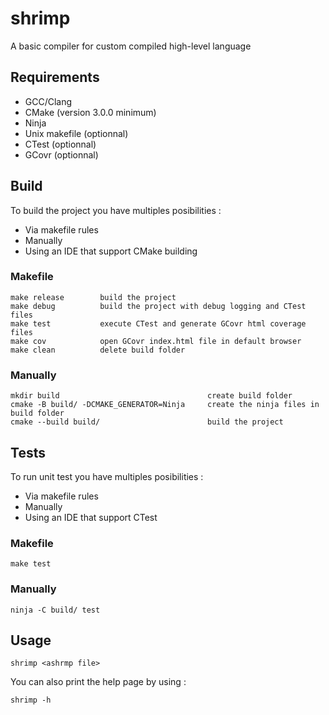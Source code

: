 # shrimp
A basic compiler for custom compiled high-level language

## Requirements
- GCC/Clang
- CMake (version 3.0.0 minimum)
- Ninja
- Unix makefile (optionnal)
- CTest (optionnal)
- GCovr (optionnal)

## Build
To build the project you have multiples posibilities :
- Via makefile rules
- Manually
- Using an IDE that support CMake building

### Makefile
```
make release        build the project
make debug          build the project with debug logging and CTest files
make test           execute CTest and generate GCovr html coverage files
make cov            open GCovr index.html file in default browser
make clean          delete build folder
```

### Manually
```
mkdir build                                 create build folder
cmake -B build/ -DCMAKE_GENERATOR=Ninja     create the ninja files in build folder
cmake --build build/                        build the project
```

## Tests
To run unit test you have multiples posibilities :
- Via makefile rules
- Manually
- Using an IDE that support CTest

### Makefile
```
make test
```

### Manually
```
ninja -C build/ test
```

## Usage
```
shrimp <ashrmp file>
```
You can also print the help page by using :
```
shrimp -h
```